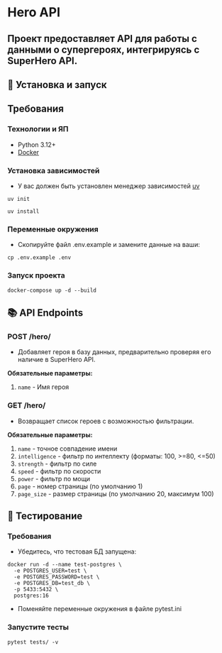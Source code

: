 # Hero API
## Проект предоставляет API для работы с данными о супергероях, интегрируясь с SuperHero API.

## 🚀 Установка и запуск

## Требования

### Технологии и ЯП 
- Python 3.12+
- [Docker](https://hub.docker.com/r/microsoft/mssql-server)

### Установка зависимостей
- У вас должен быть установлен менеджер зависимостей [uv](https://github.com/astral-sh/uv)
```shell
uv init
```

```shell
uv install
```

### Переменные окружения
- Скопируйте файл .env.example и замените данные на ваши:
```shell
cp .env.example .env
```

### Запуск проекта
```shell
docker-compose up -d --build
```

## 📚 API Endpoints

### POST /hero/

- Добавляет героя в базу данных, предварительно проверяя его наличие в SuperHero API.

**Обязательные параметры:**
1. `name` - Имя героя

### GET /hero/

- Возвращает список героев с возможностью фильтрации.

**Обязательные параметры:**
1. `name` - точное совпадение имени
2. `intelligence` - фильтр по интеллекту (форматы: 100, >=80, <=50)
3. `strength` - фильтр по силе
4. `speed` - фильтр по скорости
5. `power` - фильтр по мощи
6. `page` - номер страницы (по умолчанию 1)
7. `page_size` - размер страницы (по умолчанию 20, максимум 100)

## 🧪 Тестирование

### Требования

- Убедитесь, что тестовая БД запущена:
```shell
docker run -d --name test-postgres \
  -e POSTGRES_USER=test \
  -e POSTGRES_PASSWORD=test \
  -e POSTGRES_DB=test_db \
  -p 5433:5432 \
  postgres:16
```
- Поменяйте переменные окружения в файле pytest.ini

### Запустите тесты
```shell
pytest tests/ -v
```
